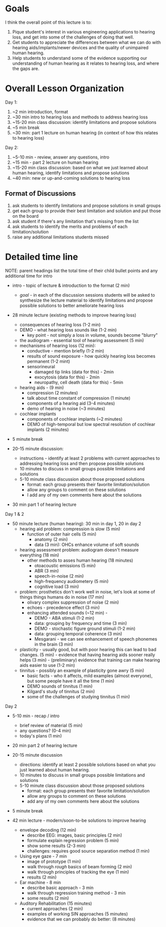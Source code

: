 
# Goals

I think the overall point of this lecture is to:

1. Pique student's interest in various engineering applications to hearing
   loss, and get into some of the challenges of doing that well.
2. Get students to appreciate the differences between what we can do with
  hearing aids/implants/newer devices and the quality of unimpaired human
  hearing.
3. Help students to understand some of the evidence supporting our understanding
   of human hearing as it relates to hearing loss, and where the gaps are.

# Overall Lesson Organization
Day 1:

1. ~2 min introduction, format
2. ~30 min intro to hearing loss and methods to address hearing loss
3. ~15-20 min class discussion: identify limitations and propose solutions
4. ~5 min break
5. ~30 min: part 1 lecture on human hearing (in context of how this relates
    to hearing loss)

Day 2:

1. ~5-10 min - review, answer any questions, intro
2. ~15 min - part 2 lecture on human hearing 
3. ~15-20 min class discussion: based on what we just learned about
   human hearing, identify limitations and propose solutions 
4. ~40 min: new or up-and-coming solutions to hearing loss

## Format of Discussions
1. ask students to identify limitations and propose solutions in small groups
2. get each group to provide their best limitation and solution and
  put those on the board
3. ask student if there's any limitation that's missing from the list
4. ask students to identify the merits and problems of each limitation/solution 
5. raise any additional limitations students missed

# Detailed time line

NOTE: parent headings list the total time of their child bullet points
and any additional time for intro

- intro - topic of lecture & introduction to the format (2 min)
    - *goal* - in each of the discussion sessions students will be asked
        to synthesize the lecture material to identify limitations
        and propose possible solutions to better ameliorate hearing loss

- 28 minute lecture (existing methods to improve hearing loss)
    - consequences of hearing loss (1-2 min)
    - DEMO - what hearing loss sounds like (1-2 min)
        - key point - not simply a loss in volume, sounds become "blurry"
    - the audiogram - essential tool of hearing assessment (5 min)
    - mechanisms of hearing loss (12 min):
        - conductive - mention briefly (1-2 min)
        - results of sound exposure - how quickly hearing loss becomes permanent (1-2 mint)
        - sensorineural
            - damaged tip links (data for this) - 2min
            - exocytosis (data for this) - 2min
            - neuropathy, cell death (data for this) - 5min
    - hearing aids - (9 min)
        - compression (2 minutes)
        - talk about time constant of compression (1 minute)
        - components of a hearing aid (3-4 minutes)
        - demo of hearing in noise (~3 minutes)
    - cochlear implants
        - components of cochlear implants (~2 minutes)
        - DEMO of high-temporal but low spectral resolution of cochlear implants (2 minutes)

- 5 minute break

- 20-15 minute discussion: 
    - instructions - identify at least 2 problems with current approaches
      to addressing hearing loss and then propose possible solutions
    - 10 minutes to discuss in small groups possible limitations and solutions
    - 5-10 minute class discussion about those proposed solutions
        - format: each group presents their favorite limitation/solution
        - allow any groups to comment on these solutions
        - I add any of my own comments here about the solutions

- 30 min part 1 of hearing lecture

Day 1 & 2

- 50 minute lecture (human hearing): 30 min in day 1, 20 in day 2
    - hearing aid problem: compression is slow  (5 min)
        - function of outer hair cells (5 min)
            - anatomy (2 min)
			- data (3 min): OHCs enhance volume of soft sounds
    - hearing assessment problem: audiogram doesn't measure everything (18 min)
        - other methods to asses human hearing (18 minutes)
            - otoacoustic emissions (5 min)
            - ABR (3 min)
            - speech-in-noise (2 min)
            - high-frequency audiometery (5 min)
            - cognitive load (3 min)
    - problem: prosthetics don't work well in noise, let's look
      at some of things things humans do in noise (17 min)
        - olivary complex suppression of noise (2 min)
        - echoes - precedence effect (3 min)
        - enhancing attended sounds (~12 min) - 
            - DEMO - ABA stimuli (1-2 min)
            - data: grouping by frequency and time (3 min)
            - DEMO - stochastic figure ground stimuli (1-2 min)
            - data: grouping temporal coherence (3 min)
            - Mesgarani - we can see enhancement of speech phonemes in the brain (3 min)
    - plasticity - usually good, but with poor hearing this can lead
      to bad changes. (5 min)
          - evidence that having hearing aids sooner really helps (3 min)
          - (preliminary) evidence that training can make hearing aids easier to use (1-2 min)
    - tinnitus - possibly an example of plasticity gone awry (5 min)
        - basic facts - who it affects, mild examples (almost everyone),  
          but some people have it all the time (1 min)
        - DEMO sounds of tinnitus (1 min)
        - Kilgard's study of tinnitus (2 min)
        - some of the challenges of studying tinnitus (1 min)

Day 2
        
- 5-10 min - recap / intro
	- brief review of material (5 min)
	- any questions? (0-4 min)
    - today's plans (1 min)

- 20 min part 2 of hearing lecture

- 20-15 minute discussion
    - directions: identify at least 2 possible solutions based on
      what you just learned about human hearing. 
    - 10 minutes to discuss in small groups possible limitations and solutions
    - 5-10 minute class discussion about those proposed solutions
        - format: each group presents their favorite limitation/solution
        - allow any groups to comment on these solutions
        - add any of my own comments here about the solutions

- 5 minute break

- 42 min lecture - modern/soon-to-be solutions to improve hearing
    - envelope decoding (12 min)
        - describe EEG: images, basic principles (2 min)
        - formulate explain regression problem (5 min)
        - show some results (2-3 min)
        - challenges: requires good source separation method (1 min)
    - Using eye gaze - 7 min
        - image of prototype (1 min)
        - walk through *rough* basics of beam forming (2 min)
        - walk through principles of tracking the eye (1 min)
        - results (2 min)
    - Ear machine - 8 min
        - describe basic approach - 3 min
        - walk through regression training method - 3 min
        - some results (2 min)
    - Auditory Rehabilitation (15 minutes)
        - current approaches (2 min)
        - examples of working SIN approaches (5 minutes)
        - evidence that we can probably do better: (8 minutes)
